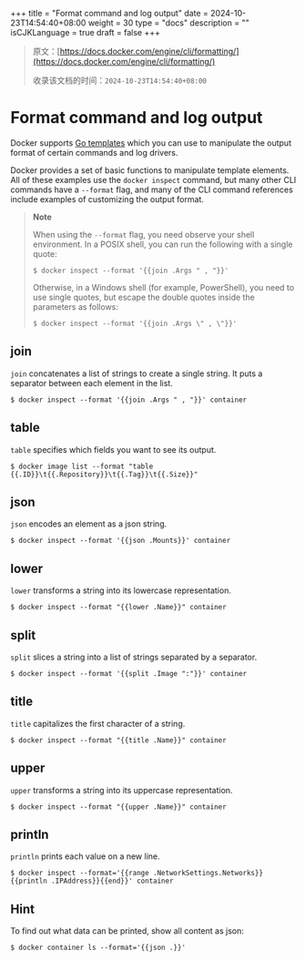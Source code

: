 +++
title = "Format command and log output"
date = 2024-10-23T14:54:40+08:00
weight = 30
type = "docs"
description = ""
isCJKLanguage = true
draft = false
+++

> 原文：[https://docs.docker.com/engine/cli/formatting/](https://docs.docker.com/engine/cli/formatting/)
>
> 收录该文档的时间：`2024-10-23T14:54:40+08:00`

# Format command and log output

Docker supports [Go templates](https://golang.org/pkg/text/template/) which you can use to manipulate the output format of certain commands and log drivers.

Docker provides a set of basic functions to manipulate template elements. All of these examples use the `docker inspect` command, but many other CLI commands have a `--format` flag, and many of the CLI command references include examples of customizing the output format.

> **Note**
>
> 
>
> When using the `--format` flag, you need observe your shell environment. In a POSIX shell, you can run the following with a single quote:
>
> 
>
> ```console
> $ docker inspect --format '{{join .Args " , "}}'
> ```
>
> Otherwise, in a Windows shell (for example, PowerShell), you need to use single quotes, but escape the double quotes inside the parameters as follows:
>
> 
>
> ```console
> $ docker inspect --format '{{join .Args \" , \"}}'
> ```

## join

`join` concatenates a list of strings to create a single string. It puts a separator between each element in the list.



```console
$ docker inspect --format '{{join .Args " , "}}' container
```

## table

`table` specifies which fields you want to see its output.



```console
$ docker image list --format "table {{.ID}}\t{{.Repository}}\t{{.Tag}}\t{{.Size}}"
```

## json

`json` encodes an element as a json string.



```console
$ docker inspect --format '{{json .Mounts}}' container
```

## lower

`lower` transforms a string into its lowercase representation.



```console
$ docker inspect --format "{{lower .Name}}" container
```

## split

`split` slices a string into a list of strings separated by a separator.



```console
$ docker inspect --format '{{split .Image ":"}}' container
```

## title

`title` capitalizes the first character of a string.



```console
$ docker inspect --format "{{title .Name}}" container
```

## upper

`upper` transforms a string into its uppercase representation.



```console
$ docker inspect --format "{{upper .Name}}" container
```

## println

`println` prints each value on a new line.



```console
$ docker inspect --format='{{range .NetworkSettings.Networks}}{{println .IPAddress}}{{end}}' container
```

## Hint

To find out what data can be printed, show all content as json:



```console
$ docker container ls --format='{{json .}}'
```
